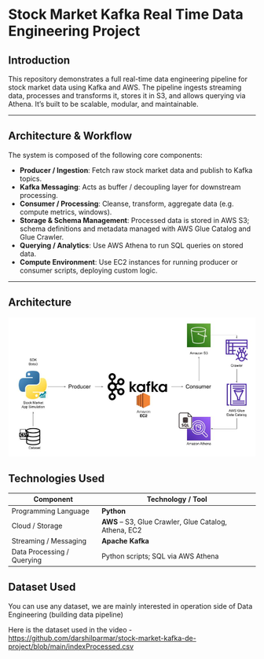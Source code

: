 # Stock Market Kafka Real Time Data Engineering Project

## Introduction

This repository demonstrates a full real-time data engineering pipeline for stock market data using Kafka and AWS. The pipeline ingests streaming data, processes and transforms it, stores it in S3, and allows querying via Athena. It’s built to be scalable, modular, and maintainable.

---
## Architecture & Workflow

The system is composed of the following core components:

- **Producer / Ingestion**: Fetch raw stock market data and publish to Kafka topics.  
- **Kafka Messaging**: Acts as buffer / decoupling layer for downstream processing.  
- **Consumer / Processing**: Cleanse, transform, aggregate data (e.g. compute metrics, windows).  
- **Storage & Schema Management**: Processed data is stored in AWS S3; schema definitions and metadata managed with AWS Glue Catalog and Glue Crawler.  
- **Querying / Analytics**: Use AWS Athena to run SQL queries on stored data.  
- **Compute Environment**: Use EC2 instances for running producer or consumer scripts, deploying custom logic.
---
## Architecture 
<img src="Architecture.jpg">

## Technologies Used

| Component                  | Technology / Tool                                                         |
|----------------------------|----------------------------------------------------------------------------|
| Programming Language       | **Python**                                                                 |
| Cloud / Storage            | **AWS** – S3, Glue Crawler, Glue Catalog, Athena, EC2                     |
| Streaming / Messaging      | **Apache Kafka**                                                           |
| Data Processing / Querying | Python scripts; SQL via AWS Athena 


## Dataset Used
You can use any dataset, we are mainly interested in operation side of Data Engineering (building data pipeline) 

Here is the dataset used in the video - https://github.com/darshilparmar/stock-market-kafka-de-project/blob/main/indexProcessed.csv
